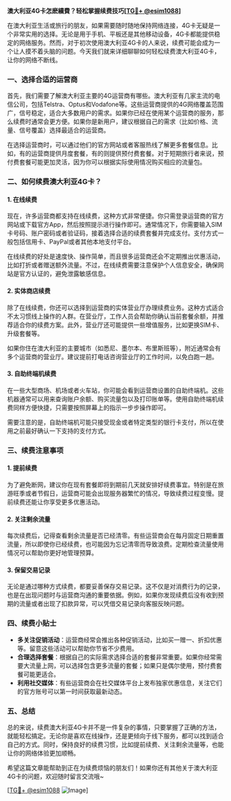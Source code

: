 **澳大利亚4G卡怎麽續費？轻松掌握续费技巧[[TG💪+ @esim1088](https://t.me/s/esim1088)]**

在澳大利亚生活或旅行的朋友，如果需要随时随地保持网络连接，4G卡无疑是一个非常实用的选择。无论是用于手机、平板还是其他移动设备，4G卡都能提供稳定的网络服务。然而，对于初次使用澳大利亚4G卡的人来说，续费可能会成为一个让人摸不着头脑的问题。今天我们就来详细聊聊如何轻松续费澳大利亚4G卡，让你的网络不断线。

### 一、选择合适的运营商

首先，我们需要了解澳大利亚主要的4G运营商有哪些。澳大利亚有几家主流的电信公司，包括Telstra、Optus和Vodafone等。这些运营商提供的4G网络覆盖范围广，信号稳定，适合大多数用户的需求。如果你已经在使用某个运营商的服务，那么续费时通常会更方便。如果你是新用户，建议根据自己的需求（比如价格、流量、信号覆盖）选择最适合的运营商。

在选择运营商时，可以通过他们的官方网站或者客服热线了解更多套餐信息。比如，有的运营商提供月度套餐，有的则提供预付费套餐。对于短期旅行者来说，预付费套餐可能更加灵活，因为你可以根据实际使用情况购买相应的流量包。

### 二、如何续费澳大利亚4G卡？

#### 1. 在线续费

现在，许多运营商都支持在线续费，这种方式非常便捷。你只需登录运营商的官方网站或下载官方App，然后按照提示进行操作即可。通常情况下，你需要输入SIM卡号码、账户密码或者验证码，接着选择合适的续费套餐并完成支付。支付方式一般包括信用卡、PayPal或者其他本地支付平台。

在线续费的好处是速度快、操作简单，而且很多运营商还会不定期推出优惠活动，比如打折或者赠送额外流量。不过，在线续费需要注意保护个人信息安全，确保网站是官方认证的，避免泄露敏感信息。

#### 2. 实体商店续费

除了在线续费，你还可以选择到运营商的实体营业厅办理续费业务。这种方式适合不太习惯线上操作的人群。在营业厅，工作人员会帮助你确认当前套餐余额，并推荐适合你的续费方案。此外，营业厅还可能提供一些增值服务，比如更换SIM卡、升级套餐等。

如果你住在澳大利亚的主要城市（如悉尼、墨尔本、布里斯班等），附近通常会有多个运营商的营业厅。建议提前打电话咨询营业厅的工作时间，以免白跑一趟。

#### 3. 自助终端机续费

在一些大型商场、机场或者火车站，你可能会看到运营商设置的自助终端机。这些机器通常可以用来查询账户余额、购买流量包以及打印账单等。使用自助终端机续费同样方便快捷，只需要按照屏幕上的指示一步步操作即可。

需要注意的是，自助终端机可能只接受现金或者特定类型的银行卡支付，所以在使用之前最好确认一下支持的支付方式。

### 三、续费注意事项

#### 1. 提前续费

为了避免断网，建议你在现有套餐即将到期前几天就安排好续费事宜。特别是在旅游旺季或者节假日，运营商可能会出现服务器繁忙的情况，导致续费过程变慢。提前续费还能让你享受更多优惠活动。

#### 2. 关注剩余流量

每次续费后，记得查看剩余流量是否已经清零。有些运营商会在每月固定日期重置流量，所以即使你已经续费，也可能因为忘记清零而导致浪费。定期检查流量使用情况可以帮助你更好地管理预算。

#### 3. 保留交易记录

无论是通过哪种方式续费，都要妥善保存交易记录。这不仅是对消费行为的记录，也是在出现问题时与运营商沟通的重要依据。例如，如果你发现续费后没有收到预期的流量或者出现了扣款异常，可以凭借交易记录向客服反映问题。

### 四、续费小贴士

- **多关注促销活动**：运营商经常会推出各种促销活动，比如买一赠一、折扣优惠等。留意这些活动可以帮助你节省不少费用。
- **合理选择套餐**：根据自己的实际需求选择合适的套餐非常重要。如果你经常需要大流量上网，可以选择包含更多流量的套餐；如果只是偶尔使用，预付费套餐可能更适合。
- **利用社交媒体**：有些运营商会在社交媒体平台上发布独家优惠信息，关注它们的官方账号可以第一时间获取最新动态。

### 五、总结

总的来说，续费澳大利亚4G卡并不是一件复杂的事情，只要掌握了正确的方法，就能轻松搞定。无论你是喜欢在线操作，还是更倾向于线下服务，都可以找到适合自己的方式。同时，保持良好的续费习惯，比如提前续费、关注剩余流量等，也能让你的网络体验更加顺畅。

希望这篇文章能帮助到正在为续费烦恼的朋友们！如果你还有其他关于澳大利亚4G卡的问题，欢迎随时留言交流哦~

[[TG💪+ @esim1088](https://t.me/s/esim1088) ![Image](https://i.postimg.cc/4NQfJmqS/Snipaste-2025-05-13-00-14-12.png)]